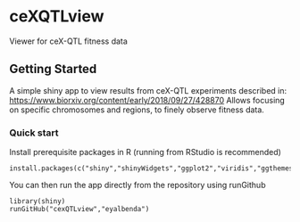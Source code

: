 # ceXQTLview

Viewer for ceX-QTL fitness data
## Getting Started

A simple shiny app to view results from ceX-QTL experiments described in: https://www.biorxiv.org/content/early/2018/09/27/428870
Allows focusing on specific chromosomes and regions, to finely observe fitness data. 

### Quick start
Install prerequisite packages in R (running from RStudio is recommended)
```
install.packages(c("shiny","shinyWidgets","ggplot2","viridis","ggthemes","dplyr","shinycssloaders"))
```

You can then run the app directly from the repository using runGithub
```
library(shiny)
runGitHub("cexQTLview","eyalbenda")
```
